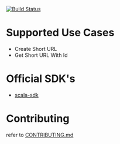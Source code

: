 [![Build Status](https://travis-ci.org/urlable/short-url-svc.svg?branch=master)](https://travis-ci.org/urlable/short-url-svc)

# Supported Use Cases
- Create Short URL
- Get Short URL With Id


# Official SDK's

- [scala-sdk](https://github.com/urlable/short-url-svc-scala-sdk)

# Contributing

refer to [CONTRIBUTING.md](CONTRIBUTING.md)